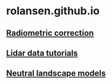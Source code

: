 # rolansen.github.io

## [Radiometric correction](google.com)
## [Lidar data tutorials](google.com)
## [Neutral landscape models](google.com)
